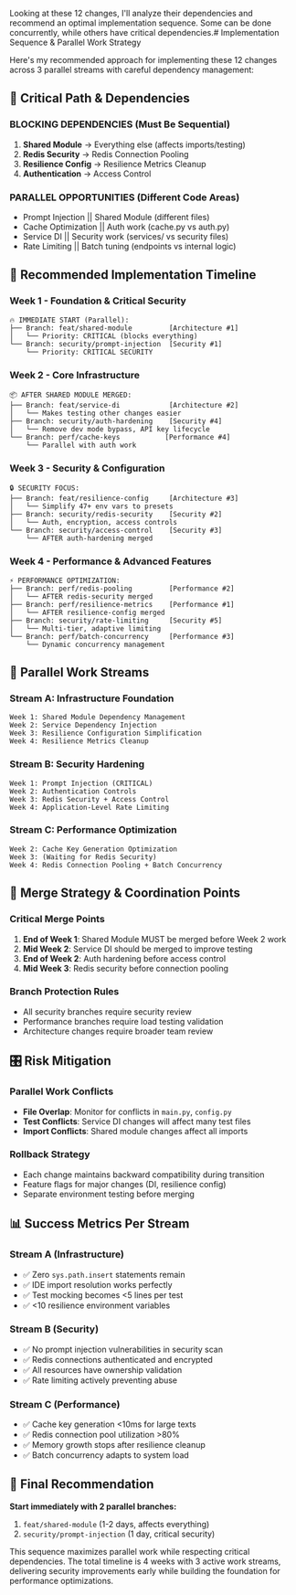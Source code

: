 Looking at these 12 changes, I'll analyze their dependencies and recommend an optimal implementation sequence. Some can be done concurrently, while others have critical dependencies.# Implementation Sequence & Parallel Work Strategy

Here's my recommended approach for implementing these 12 changes across 3 parallel streams with careful dependency management:

## 🎯 Critical Path & Dependencies

### **BLOCKING DEPENDENCIES (Must Be Sequential)**
1. **Shared Module** → Everything else (affects imports/testing)
2. **Redis Security** → Redis Connection Pooling  
3. **Resilience Config** → Resilience Metrics Cleanup
4. **Authentication** → Access Control

### **PARALLEL OPPORTUNITIES (Different Code Areas)**
- Prompt Injection || Shared Module (different files)
- Cache Optimization || Auth work (cache.py vs auth.py)
- Service DI || Security work (services/ vs security files)
- Rate Limiting || Batch tuning (endpoints vs internal logic)

## 📅 Recommended Implementation Timeline

### **Week 1 - Foundation & Critical Security**
```
🔥 IMMEDIATE START (Parallel):
├── Branch: feat/shared-module         [Architecture #1] 
│   └── Priority: CRITICAL (blocks everything)
└── Branch: security/prompt-injection  [Security #1]
    └── Priority: CRITICAL SECURITY
```

### **Week 2 - Core Infrastructure**
```
📦 AFTER SHARED MODULE MERGED:
├── Branch: feat/service-di            [Architecture #2]
│   └── Makes testing other changes easier
├── Branch: security/auth-hardening    [Security #4] 
│   └── Remove dev mode bypass, API key lifecycle
└── Branch: perf/cache-keys           [Performance #4]
    └── Parallel with auth work
```

### **Week 3 - Security & Configuration**
```
🔒 SECURITY FOCUS:
├── Branch: feat/resilience-config     [Architecture #3]
│   └── Simplify 47+ env vars to presets
├── Branch: security/redis-security    [Security #2]
│   └── Auth, encryption, access controls  
└── Branch: security/access-control    [Security #3]
    └── AFTER auth-hardening merged
```

### **Week 4 - Performance & Advanced Features**
```
⚡ PERFORMANCE OPTIMIZATION:
├── Branch: perf/redis-pooling         [Performance #2]
│   └── AFTER redis-security merged
├── Branch: perf/resilience-metrics    [Performance #1] 
│   └── AFTER resilience-config merged
├── Branch: security/rate-limiting     [Security #5]
│   └── Multi-tier, adaptive limiting
└── Branch: perf/batch-concurrency     [Performance #3]
    └── Dynamic concurrency management
```

## 🔀 Parallel Work Streams

### **Stream A: Infrastructure Foundation**
```
Week 1: Shared Module Dependency Management
Week 2: Service Dependency Injection  
Week 3: Resilience Configuration Simplification
Week 4: Resilience Metrics Cleanup
```

### **Stream B: Security Hardening**
```
Week 1: Prompt Injection (CRITICAL)
Week 2: Authentication Controls
Week 3: Redis Security + Access Control  
Week 4: Application-Level Rate Limiting
```

### **Stream C: Performance Optimization**
```
Week 2: Cache Key Generation Optimization
Week 3: (Waiting for Redis Security)
Week 4: Redis Connection Pooling + Batch Concurrency
```

## 🚦 Merge Strategy & Coordination Points

### **Critical Merge Points**
1. **End of Week 1**: Shared Module MUST be merged before Week 2 work
2. **Mid Week 2**: Service DI should be merged to improve testing
3. **End of Week 2**: Auth hardening before access control
4. **Mid Week 3**: Redis security before connection pooling

### **Branch Protection Rules**
- All security branches require security review
- Performance branches require load testing validation
- Architecture changes require broader team review

## 🎛️ Risk Mitigation

### **Parallel Work Conflicts**
- **File Overlap**: Monitor for conflicts in `main.py`, `config.py`
- **Test Conflicts**: Service DI changes will affect many test files
- **Import Conflicts**: Shared module changes affect all imports

### **Rollback Strategy**
- Each change maintains backward compatibility during transition
- Feature flags for major changes (DI, resilience config)
- Separate environment testing before merging

## 📊 Success Metrics Per Stream

### **Stream A (Infrastructure)**
- ✅ Zero `sys.path.insert` statements remain
- ✅ IDE import resolution works perfectly  
- ✅ Test mocking becomes <5 lines per test
- ✅ <10 resilience environment variables

### **Stream B (Security)**
- ✅ No prompt injection vulnerabilities in security scan
- ✅ Redis connections authenticated and encrypted
- ✅ All resources have ownership validation
- ✅ Rate limiting actively preventing abuse

### **Stream C (Performance)**  
- ✅ Cache key generation <10ms for large texts
- ✅ Redis connection pool utilization >80%
- ✅ Memory growth stops after resilience cleanup
- ✅ Batch concurrency adapts to system load

## 🏁 Final Recommendation

**Start immediately with 2 parallel branches:**
1. `feat/shared-module` (1-2 days, affects everything)
2. `security/prompt-injection` (1 day, critical security)

This sequence maximizes parallel work while respecting critical dependencies. The total timeline is 4 weeks with 3 active work streams, delivering security improvements early while building the foundation for performance optimizations.